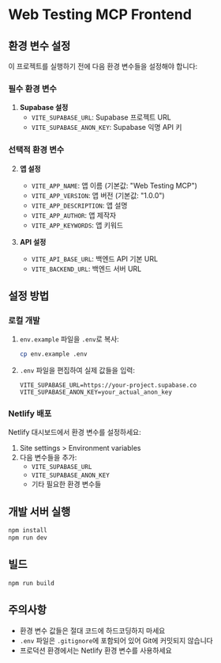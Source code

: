 # Web Testing MCP Frontend

## 환경 변수 설정

이 프로젝트를 실행하기 전에 다음 환경 변수들을 설정해야 합니다:

### 필수 환경 변수

1. **Supabase 설정**
   - `VITE_SUPABASE_URL`: Supabase 프로젝트 URL
   - `VITE_SUPABASE_ANON_KEY`: Supabase 익명 API 키

### 선택적 환경 변수

2. **앱 설정**
   - `VITE_APP_NAME`: 앱 이름 (기본값: "Web Testing MCP")
   - `VITE_APP_VERSION`: 앱 버전 (기본값: "1.0.0")
   - `VITE_APP_DESCRIPTION`: 앱 설명
   - `VITE_APP_AUTHOR`: 앱 제작자
   - `VITE_APP_KEYWORDS`: 앱 키워드

3. **API 설정**
   - `VITE_API_BASE_URL`: 백엔드 API 기본 URL
   - `VITE_BACKEND_URL`: 백엔드 서버 URL

## 설정 방법

### 로컬 개발

1. `env.example` 파일을 `.env`로 복사:
   ```bash
   cp env.example .env
   ```

2. `.env` 파일을 편집하여 실제 값들을 입력:
   ```env
   VITE_SUPABASE_URL=https://your-project.supabase.co
   VITE_SUPABASE_ANON_KEY=your_actual_anon_key
   ```

### Netlify 배포

Netlify 대시보드에서 환경 변수를 설정하세요:

1. Site settings > Environment variables
2. 다음 변수들을 추가:
   - `VITE_SUPABASE_URL`
   - `VITE_SUPABASE_ANON_KEY`
   - 기타 필요한 환경 변수들

## 개발 서버 실행

```bash
npm install
npm run dev
```

## 빌드

```bash
npm run build
```

## 주의사항

- 환경 변수 값들은 절대 코드에 하드코딩하지 마세요
- `.env` 파일은 `.gitignore`에 포함되어 있어 Git에 커밋되지 않습니다
- 프로덕션 환경에서는 Netlify 환경 변수를 사용하세요 